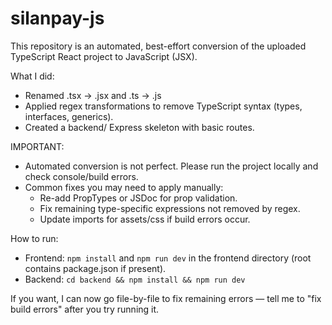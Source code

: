 
# silanpay-js
This repository is an automated, best-effort conversion of the uploaded TypeScript React project to JavaScript (JSX).

What I did:
- Renamed .tsx -> .jsx and .ts -> .js
- Applied regex transformations to remove TypeScript syntax (types, interfaces, generics).
- Created a backend/ Express skeleton with basic routes.

IMPORTANT:
- Automated conversion is not perfect. Please run the project locally and check console/build errors.
- Common fixes you may need to apply manually:
  - Re-add PropTypes or JSDoc for prop validation.
  - Fix remaining type-specific expressions not removed by regex.
  - Update imports for assets/css if build errors occur.

How to run:
- Frontend: `npm install` and `npm run dev` in the frontend directory (root contains package.json if present).
- Backend: `cd backend && npm install && npm run dev`

If you want, I can now go file-by-file to fix remaining errors — tell me to "fix build errors" after you try running it.

